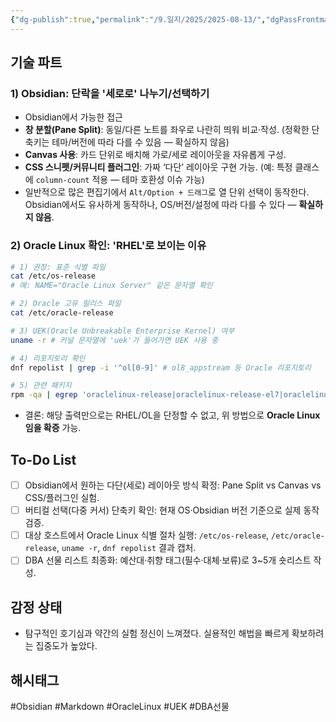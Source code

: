 ```yaml
---
{"dg-publish":true,"permalink":"/9.일지/2025/2025-08-13/","dgPassFrontmatter":true,"noteIcon":""}
---
```


## 기술 파트
### 1) Obsidian: 단락을 '세로로' 나누기/선택하기
- Obsidian에서 가능한 접근
- **창 분할(Pane Split)**: 동일/다른 노트를 좌우로 나란히 띄워 비교·작성. (정확한 단축키는 테마/버전에 따라 다를 수 있음 — 확실하지 않음)
- **Canvas 사용**: 카드 단위로 배치해 가로/세로 레이아웃을 자유롭게 구성.
- **CSS 스니펫/커뮤니티 플러그인**: 가짜 ‘다단’ 레이아웃 구현 가능. (예: 특정 클래스에 `column-count` 적용 — 테마 호환성 이슈 가능)
-  일반적으로 많은 편집기에서 `Alt/Option + 드래그`로 열 단위 선택이 동작한다. Obsidian에서도 유사하게 동작하나, OS/버전/설정에 따라 다를 수 있다 — **확실하지 않음**.
### 2) Oracle Linux 확인: 'RHEL'로 보이는 이유

```bash
# 1) 권장: 표준 식별 파일
cat /etc/os-release
# 예: NAME="Oracle Linux Server" 같은 문자열 확인

# 2) Oracle 고유 릴리스 파일
cat /etc/oracle-release

# 3) UEK(Oracle Unbreakable Enterprise Kernel) 여부
uname -r # 커널 문자열에 'uek'가 들어가면 UEK 사용 중

# 4) 리포지토리 확인
dnf repolist | grep -i '^ol[0-9]' # ol8_appstream 등 Oracle 리포지토리

# 5) 관련 패키지
rpm -qa | egrep 'oraclelinux-release|oraclelinux-release-el7|oraclelinux-release-el8|oraclelinux-release-el9'
```

- 결론: 해당 출력만으로는 RHEL/OL을 단정할 수 없고, 위 방법으로 **Oracle Linux임을 확증** 가능.
## To-Do List

- [ ] Obsidian에서 원하는 다단(세로) 레이아웃 방식 확정: Pane Split vs Canvas vs CSS/플러그인 실험.
- [ ] 버티컬 선택(다중 커서) 단축키 확인: 현재 OS·Obsidian 버전 기준으로 실제 동작 검증.
- [ ] 대상 호스트에서 Oracle Linux 식별 절차 실행: `/etc/os-release`, `/etc/oracle-release`, `uname -r`, `dnf repolist` 결과 캡처.
- [ ] DBA 선물 리스트 최종화: 예산대·취향 태그(필수·대체·보류)로 3~5개 숏리스트 작성.

## 감정 상태

- 탐구적인 호기심과 약간의 실험 정신이 느껴졌다. 실용적인 해법을 빠르게 확보하려는 집중도가 높았다.

## 해시태그

#Obsidian #Markdown #OracleLinux #UEK #DBA선물